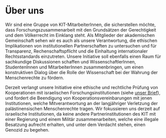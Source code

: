 # Über uns

Wir sind eine Gruppe von KIT-MitarbeiterInnen, die sicherstellen möchte, dass Forschungszusammenarbeit mit den Grundsätzen der Gerechtigkeit und dem Völkerrecht im Einklang steht. Als Mitglieder der akademischen Gemeinschaft sehen wir es auch als unsere Verantwortung, die ethischen Implikationen von institutionellen Partnerschaften zu untersuchen und für Transparenz, Rechenschaftspflicht und die Einhaltung internationaler Rechtsstandards einzutreten. Unsere Initiative soll ebenfalls einen Raum für sachkundige Diskussionen schaffen und WissenschaftlerInnen, StudentenInnen und MitarbeiterInnen zusammenbringen, um einen konstruktiven Dialog über die Rolle der Wissenschaft bei der Wahrung der Menschenrechte zu fördern.

Derzeit verlangt unsere Initiative eine ethische und rechtliche Prüfung von Kooperationen mit israelischen Forschungsinstitutionen (siehe [unser Brief]), und fordert die Beendigung von Kooperationsvereinbarungen mit jenen Institutionen, welche Mitverantwortung an der langjähriger Verletzung der palästinensischen Menschenrechte tragen. Wir fokussieren uns derzeit auf israelische Institutionen, da keine andere Partnerinstitutionen des KIT mit einer Regierung und einem Militär zusammenarbeiten, welche eine illegale Besatzung aufrecht erhalten, und unter dem Verdacht stehen, einen Genozid zu begehen.

[unser Brief]: ./letter-de.md
